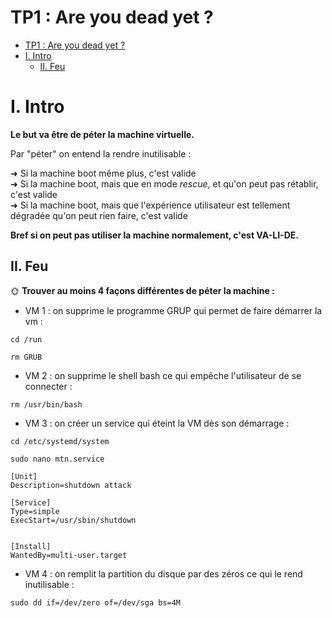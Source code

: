 # TP1 : Are you dead yet ?  

- [TP1 : Are you dead yet ?](#tp1--are-you-dead-yet-)
- [I. Intro](#i-intro)
  - [II. Feu](#ii-feu)

# I. Intro

**Le but va être de péter la machine virtuelle.**

Par "péter" on entend la rendre inutilisable :

➜ Si la machine boot même plus, c'est valide  
➜ Si la machine boot, mais que en mode *rescue*, et qu'on peut pas rétablir, c'est valide  
➜ Si la machine boot, mais que l'expérience utilisateur est tellement dégradée qu'on peut rien faire, c'est valide

**Bref si on peut pas utiliser la machine normalement, c'est VA-LI-DE.**  

## II. Feu

🌞 **Trouver au moins 4 façons différentes de péter la machine :**

- VM 1 :
 on supprime le programme GRUP qui permet de faire démarrer la vm :
```
cd /run
```
```
rm GRUB
```
- VM 2 :
 on supprime le shell bash ce qui empêche l'utilisateur de se connecter :
```
rm /usr/bin/bash

```
- VM 3 :
 on créer un service qui éteint la VM dès son démarrage :
 ```
 cd /etc/systemd/system
```
```
sudo nano mtn.service
```
```
[Unit]
Description=shutdown attack

[Service]
Type=simple
ExecStart=/usr/sbin/shutdown


[Install]
WantedBy=multi-user.target
```


- VM 4 :
 on remplit la partition du disque par des zéros ce qui le rend inutilisable :
```
sudo dd if=/dev/zero of=/dev/sga bs=4M
```
